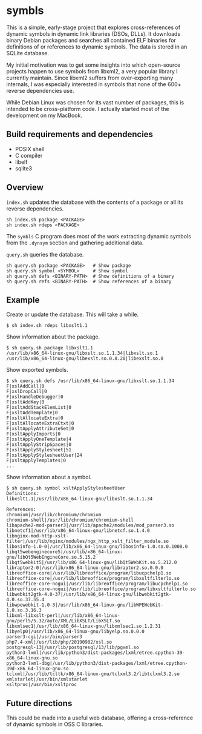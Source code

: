 # symbls

This is a simple, early-stage project that explores cross-references of
dynamic symbols in dynamic link libraries (DSOs, DLLs). It downloads
binary Debian packages and searches all contained ELF binaries for
definitions of or references to dynamic symbols. The data is stored in
an SQLite database.

My initial motivation was to get some insights into which open-source
projects happen to use symbols from libxml2, a very popular library
I currently maintain. Since libxml2 suffers from over-exporting many
internals, I was especially interested in symbols that none of the
600+ reverse dependencies use.

While Debian Linux was chosen for its vast number of packages, this is
intended to be cross-platform code. I actually started most of the
development on my MacBook.

## Build requirements and dependencies

- POSIX shell
- C compiler
- libelf
- sqlite3

## Overview

`index.sh` updates the database with the contents of a package or all
its reverse dependencies.

    sh index.sh package <PACKAGE>
    sh index.sh rdeps <PACKAGE>

The `symbls` C program does most of the work extracting dynamic symbols
from the `.dynsym` section and gathering additional data.

`query.sh` queries the database.

    sh query.sh package <PACKAGE>   # Show package
    sh query.sh symbol <SYMBOL>     # Show symbol
    sh query.sh defs <BINARY-PATH>  # Show definitions of a binary
    sh query.sh refs <BINARY-PATH>  # Show references of a binary

## Example

Create or update the database. This will take a while.

    $ sh index.sh rdeps libxslt1.1

Show information about the package.

    $ sh query.sh package libxslt1.1
    /usr/lib/x86_64-linux-gnu/libxslt.so.1.1.34|libxslt.so.1
    /usr/lib/x86_64-linux-gnu/libexslt.so.0.8.20|libexslt.so.0

Show exported symbols.

```
$ sh query.sh defs /usr/lib/x86_64-linux-gnu/libxslt.so.1.1.34
F|xslAddCall|0
F|xslDropCall|0
F|xslHandleDebugger|0
F|xsltAddKey|0
F|xsltAddStackElemList|0
F|xsltAddTemplate|0
F|xsltAllocateExtra|0
F|xsltAllocateExtraCtxt|0
F|xsltApplyAttributeSet|0
F|xsltApplyImports|0
F|xsltApplyOneTemplate|4
F|xsltApplyStripSpaces|0
F|xsltApplyStylesheet|51
F|xsltApplyStylesheetUser|24
F|xsltApplyTemplates|0
...
```

Show information about a symbol.

```
$ sh query.sh symbol xsltApplyStylesheetUser
Definitions:
libxslt1.1|/usr/lib/x86_64-linux-gnu/libxslt.so.1.1.34

References:
chromium|/usr/lib/chromium/chromium
chromium-shell|/usr/lib/chromium/chromium-shell
libapache2-mod-parser3|/usr/lib/apache2/modules/mod_parser3.so
libnetcf1|/usr/lib/x86_64-linux-gnu/libnetcf.so.1.4.0
libnginx-mod-http-xslt-filter|/usr/lib/nginx/modules/ngx_http_xslt_filter_module.so
libosinfo-1.0-0|/usr/lib/x86_64-linux-gnu/libosinfo-1.0.so.0.1008.0
libqt5webenginecore5|/usr/lib/x86_64-linux-gnu/libQt5WebEngineCore.so.5.15.2
libqt5webkit5|/usr/lib/x86_64-linux-gnu/libQt5WebKit.so.5.212.0
libraptor2-0|/usr/lib/x86_64-linux-gnu/libraptor2.so.0.0.0
libreoffice-core|/usr/lib/libreoffice/program/libucpchelp1.so
libreoffice-core|/usr/lib/libreoffice/program/libxsltfilterlo.so
libreoffice-core-nogui|/usr/lib/libreoffice/program/libucpchelp1.so
libreoffice-core-nogui|/usr/lib/libreoffice/program/libxsltfilterlo.so
libwebkit2gtk-4.0-37|/usr/lib/x86_64-linux-gnu/libwebkit2gtk-4.0.so.37.55.4
libwpewebkit-1.0-3|/usr/lib/x86_64-linux-gnu/libWPEWebKit-1.0.so.3.16.3
libxml-libxslt-perl|/usr/lib/x86_64-linux-gnu/perl5/5.32/auto/XML/LibXSLT/LibXSLT.so
libxmlsec1|/usr/lib/x86_64-linux-gnu/libxmlsec1.so.1.2.31
libyelp0|/usr/lib/x86_64-linux-gnu/libyelp.so.0.0.0
parser3-cgi|/usr/bin/parser3
php7.4-xml|/usr/lib/php/20190902/xsl.so
postgresql-13|/usr/lib/postgresql/13/lib/pgxml.so
python3-lxml|/usr/lib/python3/dist-packages/lxml/etree.cpython-39-x86_64-linux-gnu.so
python3-lxml-dbg|/usr/lib/python3/dist-packages/lxml/etree.cpython-39d-x86_64-linux-gnu.so
tclxml|/usr/lib/tcltk/x86_64-linux-gnu/tclxml3.2/libtclxml3.2.so
xmlstarlet|/usr/bin/xmlstarlet
xsltproc|/usr/bin/xsltproc
```

## Future directions

This could be made into a useful web database, offering a
cross-reference of dynamic symbols in OSS C libraries.
